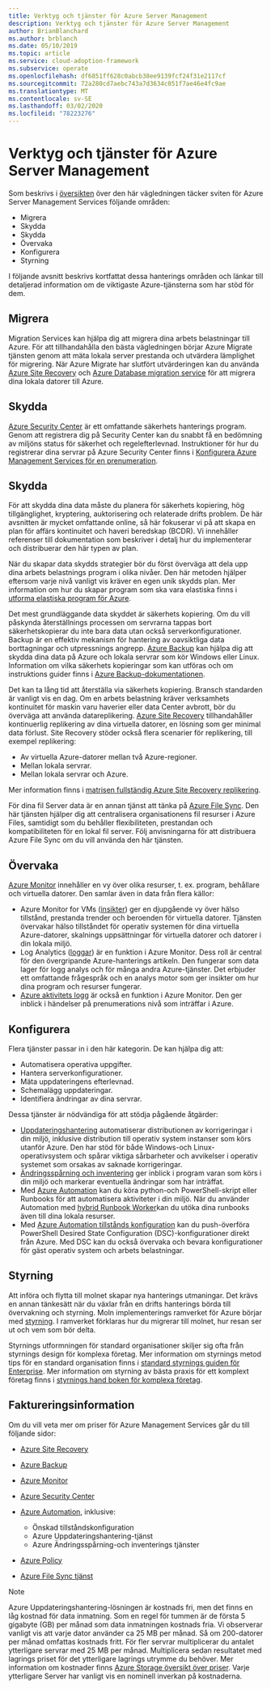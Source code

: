 ```yaml
---
title: Verktyg och tjänster för Azure Server Management
description: Verktyg och tjänster för Azure Server Management
author: BrianBlanchard
ms.author: brblanch
ms.date: 05/10/2019
ms.topic: article
ms.service: cloud-adoption-framework
ms.subservice: operate
ms.openlocfilehash: df6851ff628c0abcb38ee9139fcf24f31e2117cf
ms.sourcegitcommit: 72a280cd7aebc743a7d3634c051f7ae46e4fc9ae
ms.translationtype: MT
ms.contentlocale: sv-SE
ms.lasthandoff: 03/02/2020
ms.locfileid: "78223276"
---
```

# <a name="azure-server-management-tools-and-services"></a>Verktyg och tjänster för Azure Server Management

Som beskrivs i [översikten](./index.md) över den här vägledningen täcker sviten för Azure Server Management Services följande områden:

- Migrera
- Skydda
- Skydda
- Övervaka
- Konfigurera
- Styrning

I följande avsnitt beskrivs kortfattat dessa hanterings områden och länkar till detaljerad information om de viktigaste Azure-tjänsterna som har stöd för dem.

## <a name="migrate"></a>Migrera

Migration Services kan hjälpa dig att migrera dina arbets belastningar till Azure. För att tillhandahålla den bästa vägledningen börjar Azure Migrate tjänsten genom att mäta lokala server prestanda och utvärdera lämplighet för migrering. När Azure Migrate har slutfört utvärderingen kan du använda [Azure Site Recovery](https://docs.microsoft.com/azure/site-recovery/site-recovery-overview) och [Azure Database migration service](https://docs.microsoft.com/azure/dms/dms-overview) för att migrera dina lokala datorer till Azure.

## <a name="secure"></a>Skydda

[Azure Security Center](https://docs.microsoft.com/azure/security-center/security-center-intro) är ett omfattande säkerhets hanterings program. Genom att registrera dig på Security Center kan du snabbt få en bedömning av miljöns status för säkerhet och regelefterlevnad. Instruktioner för hur du registrerar dina servrar på Azure Security Center finns i [Konfigurera Azure Management Services för en prenumeration](./onboard-at-scale.md#azure-security-center).

## <a name="protect"></a>Skydda

För att skydda dina data måste du planera för säkerhets kopiering, hög tillgänglighet, kryptering, auktorisering och relaterade drifts problem. De här avsnitten är mycket omfattande online, så här fokuserar vi på att skapa en plan för affärs kontinuitet och haveri beredskap (BCDR). Vi innehåller referenser till dokumentation som beskriver i detalj hur du implementerar och distribuerar den här typen av plan.

När du skapar data skydds strategier bör du först överväga att dela upp dina arbets belastnings program i olika nivåer. Den här metoden hjälper eftersom varje nivå vanligt vis kräver en egen unik skydds plan. Mer information om hur du skapar program som ska vara elastiska finns i [utforma elastiska program för Azure](https://docs.microsoft.com/azure/architecture/resiliency).

Det mest grundläggande data skyddet är säkerhets kopiering. Om du vill påskynda återställnings processen om servrarna tappas bort säkerhetskopierar du inte bara data utan också serverkonfigurationer. Backup är en effektiv mekanism för hantering av oavsiktliga data borttagningar och utpressnings angrepp. [Azure Backup](https://docs.microsoft.com/azure/backup) kan hjälpa dig att skydda dina data på Azure och lokala servrar som kör Windows eller Linux. Information om vilka säkerhets kopieringar som kan utföras och om instruktions guider finns i [Azure Backup-dokumentationen](https://docs.microsoft.com/azure/backup/backup-overview).

Det kan ta lång tid att återställa via säkerhets kopiering. Bransch standarden är vanligt vis en dag. Om en arbets belastning kräver verksamhets kontinuitet för maskin varu haverier eller data Center avbrott, bör du överväga att använda datareplikering. [Azure Site Recovery](https://docs.microsoft.com/azure/site-recovery/site-recovery-overview) tillhandahåller kontinuerlig replikering av dina virtuella datorer, en lösning som ger minimal data förlust. Site Recovery stöder också flera scenarier för replikering, till exempel replikering:

- Av virtuella Azure-datorer mellan två Azure-regioner.
- Mellan lokala servrar.
- Mellan lokala servrar och Azure.

Mer information finns i [matrisen fullständig Azure Site Recovery replikering](https://docs.microsoft.com/azure/site-recovery/site-recovery-overview#what-can-i-replicate).

För dina fil Server data är en annan tjänst att tänka på [Azure File Sync](https://docs.microsoft.com/azure/storage/files/storage-sync-files-planning). Den här tjänsten hjälper dig att centralisera organisationens fil resurser i Azure Files, samtidigt som du behåller flexibiliteten, prestandan och kompatibiliteten för en lokal fil server. Följ anvisningarna för att distribuera Azure File Sync om du vill använda den här tjänsten.

## <a name="monitor"></a>Övervaka

[Azure Monitor](https://docs.microsoft.com/azure/azure-monitor/overview) innehåller en vy över olika resurser, t. ex. program, behållare och virtuella datorer. Den samlar även in data från flera källor:

- Azure Monitor for VMs ([insikter](https://docs.microsoft.com/azure/azure-monitor/insights/vminsights-overview)) ger en djupgående vy över hälso tillstånd, prestanda trender och beroenden för virtuella datorer. Tjänsten övervakar hälso tillståndet för operativ systemen för dina virtuella Azure-datorer, skalnings uppsättningar för virtuella datorer och datorer i din lokala miljö.
- Log Analytics ([loggar](https://docs.microsoft.com/azure/azure-monitor/platform/data-collection#logs)) är en funktion i Azure Monitor. Dess roll är central för den övergripande Azure-hanterings artikeln. Den fungerar som data lager för logg analys och för många andra Azure-tjänster. Det erbjuder ett omfattande frågespråk och en analys motor som ger insikter om hur dina program och resurser fungerar.
- [Azure aktivitets logg](https://docs.microsoft.com/azure/azure-monitor/platform/activity-logs-overview) är också en funktion i Azure Monitor. Den ger inblick i händelser på prenumerations nivå som inträffar i Azure.

## <a name="configure"></a>Konfigurera

Flera tjänster passar in i den här kategorin. De kan hjälpa dig att:

- Automatisera operativa uppgifter.
- Hantera serverkonfigurationer.
- Mäta uppdateringens efterlevnad.
- Schemalägg uppdateringar.
- Identifiera ändringar av dina servrar.

Dessa tjänster är nödvändiga för att stödja pågående åtgärder:

- [Uppdateringshantering](https://docs.microsoft.com/azure/automation/automation-update-management#view-update-assessments) automatiserar distributionen av korrigeringar i din miljö, inklusive distribution till operativ system instanser som körs utanför Azure. Den har stöd för både Windows-och Linux-operativsystem och spårar viktiga sårbarheter och avvikelser i operativ systemet som orsakas av saknade korrigeringar.
- [Ändringsspårning och inventering](https://docs.microsoft.com/azure/automation/change-tracking) ger inblick i program varan som körs i din miljö och markerar eventuella ändringar som har inträffat.
- Med [Azure Automation](https://docs.microsoft.com/azure/automation/automation-intro) kan du köra python-och PowerShell-skript eller Runbooks för att automatisera aktiviteter i din miljö. När du använder Automation med [hybrid Runbook Worker](https://docs.microsoft.com/azure/automation/automation-hybrid-runbook-worker)kan du utöka dina runbooks även till dina lokala resurser.
- Med [Azure Automation tillstånds konfiguration](https://docs.microsoft.com/azure/automation/automation-dsc-overview) kan du push-överföra PowerShell Desired State Configuration (DSC)-konfigurationer direkt från Azure. Med DSC kan du också övervaka och bevara konfigurationer för gäst operativ system och arbets belastningar.

## <a name="govern"></a>Styrning

Att införa och flytta till molnet skapar nya hanterings utmaningar. Det krävs en annan tänkesätt när du växlar från en drifts hanterings börda till övervakning och styrning. Moln implementerings ramverket för Azure börjar med [styrning](../../govern/index.md). I ramverket förklaras hur du migrerar till molnet, hur resan ser ut och vem som bör delta.

Styrnings utformningen för standard organisationer skiljer sig ofta från styrnings design för komplexa företag. Mer information om styrnings metod tips för en standard organisation finns i [standard styrnings guiden för Enterprise](../../govern/guides/standard/index.md). Mer information om styrning av bästa praxis för ett komplext företag finns i [styrnings hand boken för komplexa företag](../../govern/guides/complex/index.md).

## <a name="billing-information"></a>Faktureringsinformation

Om du vill veta mer om priser för Azure Management Services går du till följande sidor:

- [Azure Site Recovery](https://azure.microsoft.com/pricing/details/site-recovery)

- [Azure Backup](https://azure.microsoft.com/pricing/details/backup)

- [Azure Monitor](https://azure.microsoft.com/pricing/details/monitor)

- [Azure Security Center](https://azure.microsoft.com/pricing/details/security-center)

- [Azure Automation](https://azure.microsoft.com/pricing/details/automation), inklusive:
  - Önskad tillståndskonfiguration
  - Azure Uppdateringshantering-tjänst
  - Azure Ändringsspårning-och inventerings tjänster

- [Azure Policy](https://azure.microsoft.com/pricing/details/azure-policy)

- [Azure File Sync tjänst](https://azure.microsoft.com/pricing/details/storage/blobs)

> [!NOTE]
> Azure Uppdateringshantering-lösningen är kostnads fri, men det finns en låg kostnad för data inmatning. Som en regel för tummen är de första 5 gigabyte (GB) per månad som data inmatningen kostnads fria. Vi observerar vanligt vis att varje dator använder ca 25 MB per månad. Så om 200-datorer per månad omfattas kostnads fritt. För fler servrar multiplicerar du antalet ytterligare servrar med 25 MB per månad. Multiplicera sedan resultatet med lagrings priset för det ytterligare lagrings utrymme du behöver. Mer information om kostnader finns [Azure Storage översikt över priser](https://azure.microsoft.com/pricing/details/storage). Varje ytterligare Server har vanligt vis en nominell inverkan på kostnaderna.
